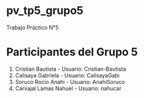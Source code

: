 # pv_tp5_grupo5
Trabajo Práctico N°5

# Participantes del Grupo 5
1. Cristian Bautista - Usuario: Cristian-Bautista
2. Calisaya Gabriela - Usuario: CalisayaGabi
3. Soruco Rocio Anahi - Usuario: AnahiSoruco
4. Carvajal Lamas Nahuel - Usuario: nahucar